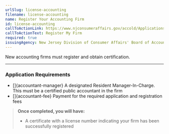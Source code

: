 ```yaml
---
urlSlug: license-accounting
filename: license-accounting
name: Register Your Accounting Firm
id: license-accounting
callToActionLink: https://www.njconsumeraffairs.gov/accold/Applications/Firm-Registration-Application.pdf
callToActionText: Register My Firm
required: true
issuingAgency: New Jersey Division of Consumer Affairs' Board of Accountancy
---
```


New accounting firms must register and obtain certification.

---

### Application Requirements

- []{accountant-manager} A designated Resident Manager-In-Charge. This must be a certified public accountant in the firm
- []{accountant-fee} Payment for the required application and registration fees

> **Once completed, you will have:**
>
> - A certificate with a license number indicating your firm has been successfully registered
